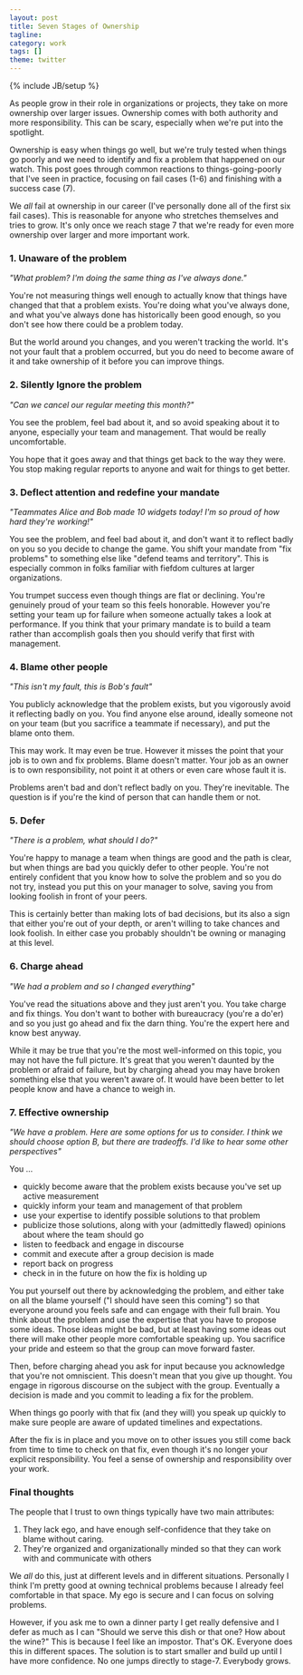 ```yaml
---
layout: post
title: Seven Stages of Ownership
tagline:
category: work
tags: []
theme: twitter
---
```

{% include JB/setup %}


As people grow in their role in organizations or projects, they take on more
ownership over larger issues.  Ownership comes with both authority and more
responsibility.  This can be scary, especially when we're put into the
spotlight.

Ownership is easy when things go well, but we're truly tested when things go
poorly and we need to identify and fix a problem that happened on our watch.
This post goes through common reactions to things-going-poorly that I've seen
in practice, focusing on fail cases (1-6) and finishing with a success case (7).

We *all* fail at ownership in our career (I've personally done all of the first
six fail cases). This is reasonable for anyone who stretches themselves and
tries to grow.  It's only once we reach stage 7 that we're ready for even more
ownership over larger and more important work.



### 1.  Unaware of the problem

*"What problem?  I'm doing the same thing as I've always done."*

You're not measuring things well enough to actually know that things have
changed that that a problem exists.
You're doing what you've always done, and what you've always done has
historically been good enough, so you don't see how there could be a problem
today.

But the world around you changes, and you weren't tracking the world.  It's not
your fault that a problem occurred, but you do need to become aware of it and
take ownership of it before you can improve things.


### 2.  Silently Ignore the problem

*"Can we cancel our regular meeting this month?"*

You see the problem, feel bad about it, and so avoid speaking about it to
anyone, especially your team and management.  That would be really
uncomfortable.

You hope that it goes away and that things get back to the way they were.  You
stop making regular reports to anyone and wait for things to get better.


### 3.  Deflect attention and redefine your mandate

*"Teammates Alice and Bob made 10 widgets today!  I'm so proud of how hard they're working!"*

You see the problem, and feel bad about it, and don't want it to reflect badly
on you so you decide to change the game.  You shift your mandate from "fix
problems" to something else like "defend teams and territory".  This is
especially common in folks familiar with fiefdom cultures at larger
organizations.

You trumpet success even though things are flat or declining.  You're genuinely
proud of your team so this feels honorable.  However you're setting your team
up for failure when someone actually takes a look at performance.
If you think that your primary mandate is to build a team rather than
accomplish goals then you should verify that first with management.


### 4.  Blame other people

*"This isn't my fault, this is Bob's fault"*

You publicly acknowledge that the problem exists, but you vigorously avoid it
reflecting badly on you.  You find anyone else around, ideally someone not on
your team (but you sacrifice a teammate if necessary), and put the blame onto
them.

This may work.  It may even be true.  However it misses the point that your job
is to own and fix problems.  Blame doesn't matter.  Your job as an owner is to
own responsibility, not point it at others or even care whose fault it is.

Problems aren't bad and don't reflect badly on you.  They're inevitable.  The
question is if you're the kind of person that can handle them or not.


### 5.  Defer

*"There is a problem, what should I do?"*

You're happy to manage a team when things are good and the path is clear, but
when things are bad you quickly defer to other people.  You're not entirely
confident that you know how to solve the problem and so you do not try,
instead you put this on your manager to solve, saving you from looking foolish
in front of your peers.

This is certainly better than making lots of bad decisions, but its also a sign
that either you're out of your depth, or aren't willing to take chances and
look foolish.  In either case you probably shouldn't be owning or managing at
this level.


### 6.  Charge ahead

*"We had a problem and so I changed everything"*

You've read the situations above and they just aren't you.  You take charge and
fix things.  You don't want to bother with bureaucracy (you're a do'er) and so
you just go ahead and fix the darn thing.  You're the expert here and know best
anyway.

While it may be true that you're the most well-informed on this topic, you may
not have the full picture.  It's great that you weren't daunted by the problem
or afraid of failure, but by charging ahead you may have broken something else
that you weren't aware of.  It would have been better to let people know and
have a chance to weigh in.


### 7.  Effective ownership

*"We have a problem.  Here are some options for us to consider.  I think we
should choose option B, but there are tradeoffs.  I'd like to hear some other
perspectives"*

You ...

-   quickly become aware that the problem exists because you've set up active measurement
-   quickly inform your team and management of that problem
-   use your expertise to identify possible solutions to that problem
-   publicize those solutions, along with your (admittedly flawed) opinions about where the team should go
-   listen to feedback and engage in discourse
-   commit and execute after a group decision is made
-   report back on progress
-   check in in the future on how the fix is holding up

You put yourself out there by acknowledging the problem, and either take on all
the blame yourself ("I should have seen this coming") so that everyone around
you feels safe and can engage with their full brain.  You think about the
problem and use the expertise that you have to propose some ideas.  Those ideas
might be bad, but at least having some ideas out there will make other people
more comfortable speaking up.  You sacrifice your pride and esteem so that the
group can move forward faster.

Then, before charging ahead you ask for input because you acknowledge that
you're not omniscient.  This doesn't mean that you give up thought.  You engage
in rigorous discourse on the subject with the group.  Eventually a decision is
made and you commit to leading a fix for the problem.

When things go poorly with that fix (and they will) you speak up quickly to
make sure people are aware of updated timelines and expectations.

After the fix is in place and you move on to other issues you still come back
from time to time to check on that fix, even though it's no longer your
explicit responsibility.  You feel a sense of ownership and responsibility over
your work.


### Final thoughts

The people that I trust to own things typically have two main attributes:

1.  They lack ego, and have enough self-confidence that they take on blame without caring.
2.  They're organized and organizationally minded so that they can work with and communicate with others

We *all* do this, just at different levels and in different situations.
Personally I think I'm pretty good at owning technical problems because I
already feel comfortable in that space.  My ego is secure and I can focus on
solving problems.

However, if you ask me to own a dinner party I get really defensive and I defer as
much as I can "Should we serve this dish or that one?  How about the wine?"
This is because I feel like an impostor.  That's OK.  Everyone does this in
different spaces.  The solution is to start smaller and build up until I have
more confidence.  No one jumps directly to stage-7.  Everybody grows.
